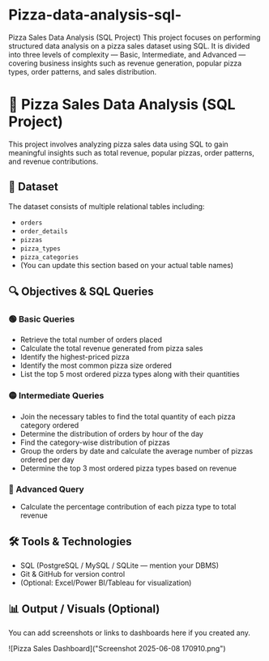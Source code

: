# Pizza-data-analysis-sql-
Pizza Sales Data Analysis (SQL Project)  This project focuses on performing structured data analysis on a pizza sales dataset using SQL. It is divided into three levels of complexity — Basic, Intermediate, and Advanced — covering business insights such as revenue generation, popular pizza types, order patterns, and sales distribution.

# 🍕 Pizza Sales Data Analysis (SQL Project)

This project involves analyzing pizza sales data using SQL to gain meaningful insights such as total revenue, popular pizzas, order patterns, and revenue contributions.

## 📁 Dataset
The dataset consists of multiple relational tables including:
- `orders`
- `order_details`
- `pizzas`
- `pizza_types`
- `pizza_categories`
- (You can update this section based on your actual table names)

## 🔍 Objectives & SQL Queries

### 🟢 Basic Queries
- Retrieve the total number of orders placed
- Calculate the total revenue generated from pizza sales
- Identify the highest-priced pizza
- Identify the most common pizza size ordered
- List the top 5 most ordered pizza types along with their quantities

### 🟡 Intermediate Queries
- Join the necessary tables to find the total quantity of each pizza category ordered
- Determine the distribution of orders by hour of the day
- Find the category-wise distribution of pizzas
- Group the orders by date and calculate the average number of pizzas ordered per day
- Determine the top 3 most ordered pizza types based on revenue

### 🔴 Advanced Query
- Calculate the percentage contribution of each pizza type to total revenue

## 🛠 Tools & Technologies
- SQL (PostgreSQL / MySQL / SQLite — mention your DBMS)
- Git & GitHub for version control
- (Optional: Excel/Power BI/Tableau for visualization)

## 📊 Output / Visuals (Optional)
You can add screenshots or links to dashboards here if you created any.

![Pizza Sales Dashboard]("Screenshot 2025-06-08 170910.png")


